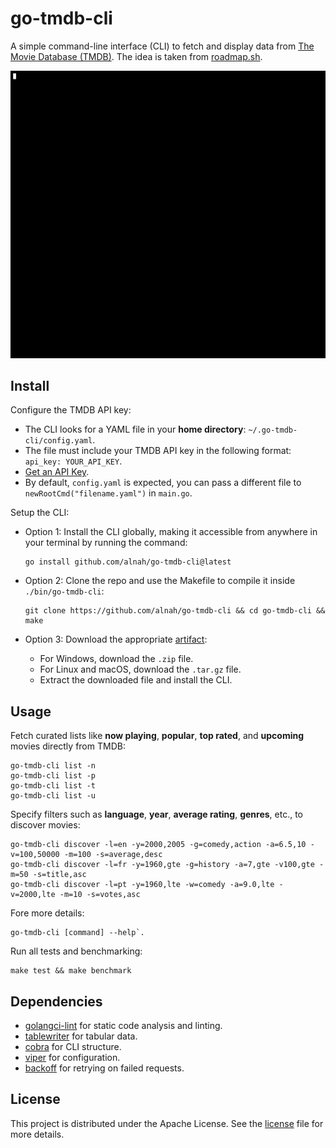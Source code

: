 # go-tmdb-cli

A simple command-line interface (CLI) to fetch and display data from [The Movie Database (TMDB)](https://www.themoviedb.org/). The idea is taken from [roadmap.sh](https://roadmap.sh/projects/tmdb-cli).

![Demo](demo.gif)

## Install

Configure the TMDB API key:

- The CLI looks for a YAML file in your **home directory**: `~/.go-tmdb-cli/config.yaml`.
- The file must include your TMDB API key in the following format: `api_key: YOUR_API_KEY`.
- [Get an API Key](https://developer.themoviedb.org/docs/getting-started).
- By default, `config.yaml` is expected, you can pass a different file to `newRootCmd("filename.yaml")` in `main.go`.

Setup the CLI:

- Option 1: Install the CLI globally, making it accessible from anywhere in your terminal by running the command:

  ```
  go install github.com/alnah/go-tmdb-cli@latest
  ```

- Option 2: Clone the repo and use the Makefile to compile it inside `./bin/go-tmdb-cli`:

  ```
  git clone https://github.com/alnah/go-tmdb-cli && cd go-tmdb-cli && make
  ```

- Option 3: Download the appropriate [artifact](https://github.com/alnah/go-tmdb-cli/releases):
  - For Windows, download the `.zip` file.
  - For Linux and macOS, download the `.tar.gz` file.
  - Extract the downloaded file and install the CLI.

## Usage

Fetch curated lists like **now playing**, **popular**, **top rated**, and **upcoming** movies directly from TMDB:

```
go-tmdb-cli list -n
go-tmdb-cli list -p
go-tmdb-cli list -t
go-tmdb-cli list -u
```

Specify filters such as **language**, **year**, **average rating**, **genres**, etc., to discover movies:

```
go-tmdb-cli discover -l=en -y=2000,2005 -g=comedy,action -a=6.5,10 -v=100,50000 -m=100 -s=average,desc
go-tmdb-cli discover -l=fr -y=1960,gte -g=history -a=7,gte -v100,gte -m=50 -s=title,asc
go-tmdb-cli discover -l=pt -y=1960,lte -w=comedy -a=9.0,lte -v=2000,lte -m=10 -s=votes,asc
```

Fore more details:

```
go-tmdb-cli [command] --help`.
```

Run all tests and benchmarking:

```
make test && make benchmark
```

## Dependencies

- [golangci-lint](https://github.com/golangci/golangci-lint) for static code analysis and linting.
- [tablewriter](https://github.com/olekukonko/tablewriter) for tabular data.
- [cobra](https://github.com/spf13/cobra) for CLI structure.
- [viper](https://github.com/spf13/viper) for configuration.
- [backoff](https://github.com/cenkalti/backoff) for retrying on failed requests.

## License

This project is distributed under the Apache License. See the [license](LICENCE) file for more details.
